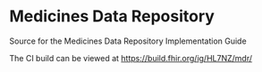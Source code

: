 # Medicines Data Repository
Source for the Medicines Data Repository Implementation Guide

The CI build can be viewed at https://build.fhir.org/ig/HL7NZ/mdr/ 
